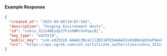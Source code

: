 <!-- Code generated for API Clients. DO NOT EDIT. -->

#### Example Response

```json
{
  "created_at": "2025-09-06T10:07:50Z",
  "description": "Staging Environment Hosts",
  "id": "sshca_32Jz4NEudpIfFznXWMrVxPopcBj",
  "key_type": "ed25519",
  "public_key": "ssh-ed25519 AAAAC3NzaC1lZDI1NTE5AAAAIIoOSBBeGA3XaPGmvhlV17iovSr9FxB/fA6Du52rjqul",
  "uri": "https://api.ngrok.com/ssh_certificate_authorities/sshca_32Jz4NEudpIfFznXWMrVxPopcBj"
}
```
